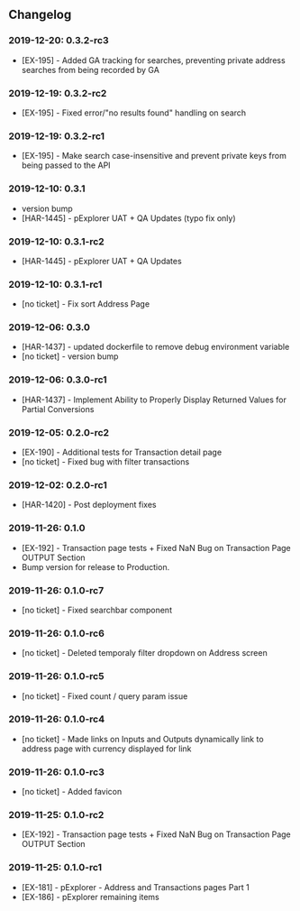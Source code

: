 ## Changelog

### 2019-12-20: 0.3.2-rc3
- [EX-195] - Added GA tracking for searches, preventing private address searches from being recorded by GA

### 2019-12-19: 0.3.2-rc2
- [EX-195] - Fixed error/"no results found" handling on search

### 2019-12-19: 0.3.2-rc1
- [EX-195] - Make search case-insensitive and prevent private keys from being passed to the API

### 2019-12-10: 0.3.1
- version bump
- [HAR-1445] - pExplorer UAT + QA Updates (typo fix only)

### 2019-12-10: 0.3.1-rc2
- [HAR-1445] - pExplorer UAT + QA Updates

### 2019-12-10: 0.3.1-rc1
- [no ticket] - Fix sort Address Page

### 2019-12-06: 0.3.0
- [HAR-1437] - updated dockerfile to remove debug environment variable
- [no ticket] - version bump

### 2019-12-06: 0.3.0-rc1
 - [HAR-1437] - Implement Ability to Properly Display Returned Values for Partial Conversions

### 2019-12-05: 0.2.0-rc2
 - [EX-190] - Additional tests for Transaction detail page
 - [no ticket] - Fixed bug with filter transactions

### 2019-12-02: 0.2.0-rc1
- [HAR-1420] - Post deployment fixes

### 2019-11-26: 0.1.0
- [EX-192] - Transaction page tests + Fixed NaN Bug on Transaction Page OUTPUT Section
- Bump version for release to Production.

### 2019-11-26: 0.1.0-rc7
- [no ticket] - Fixed searchbar component

### 2019-11-26: 0.1.0-rc6
- [no ticket] - Deleted temporaly filter dropdown on Address screen

### 2019-11-26: 0.1.0-rc5
- [no ticket] - Fixed count / query param issue

### 2019-11-26: 0.1.0-rc4
- [no ticket] - Made links on Inputs and Outputs dynamically link to address page with currency displayed for link

### 2019-11-26: 0.1.0-rc3
- [no ticket] - Added favicon

### 2019-11-25: 0.1.0-rc2
- [EX-192] - Transaction page tests + Fixed NaN Bug on Transaction Page OUTPUT Section

### 2019-11-25: 0.1.0-rc1
- [EX-181] - pExplorer - Address and Transactions pages Part 1
- [EX-186] - pExplorer remaining items